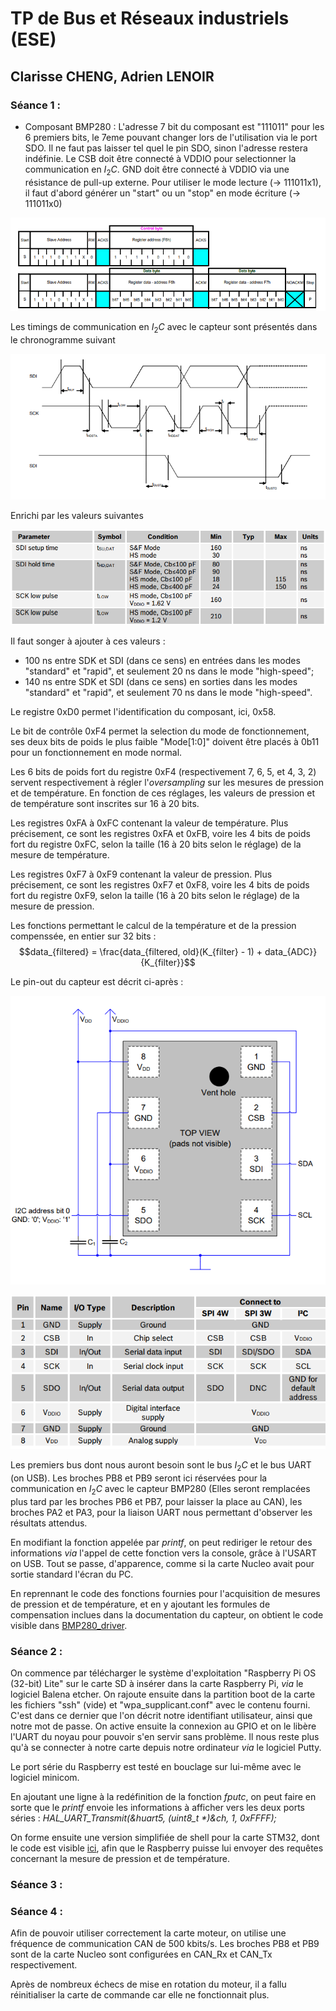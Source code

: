 # TP de Bus et Réseaux industriels (ESE)
## Clarisse CHENG, Adrien LENOIR

### Séance 1 :

* Composant BMP280 :
L'adresse 7 bit du composant est "111011" pour les 6 premiers bits, le 7eme pouvant changer lors de l'utilisation via le port SDO. Il ne faut pas laisser tel quel le pin SDO, sinon l'adresse restera indéfinie. Le CSB doit être connecté à VDDIO pour selectionner la communication en $I_2C$. GND doit être connecté à VDDIO via une résistance de pull-up externe. Pour utiliser le mode lecture (-> 111011x1), il faut d'abord générer un "start" ou un "stop" en mode écriture (-> 111011x0)

![img](Communication_I2C.png)

Les timings de communication en $I_2C$ avec le capteur sont présentés dans le chronogramme suivant

![img](Communication_I2C_diagram.png)

Enrichi par les valeurs suivantes

![img](Communication_I2C_timings.png)

Il faut songer à ajouter à ces valeurs :
* 100 ns entre SDK et SDI (dans ce sens) en entrées dans les modes "standard" et "rapid", et seulement 20 ns dans le mode "high-speed";
* 140 ns entre SDK et SDI (dans ce sens) en sorties dans les modes "standard" et "rapid", et seulement 70 ns dans le mode "high-speed".

Le registre 0xD0 permet l'identification du composant, ici, 0x58.

Le bit de contrôle 0xF4 permet la selection du mode de fonctionnement, ses deux bits de poids le plus faible "Mode[1:0]" doivent être placés à 0b11 pour un fonctionnement en mode normal.

Les 6 bits de poids fort du registre 0xF4 (respectivement 7, 6, 5, et 4, 3, 2) servent respectivement à régler l'*oversampling* sur les mesures de pression et de température. En fonction de ces réglages, les valeurs de pression et de température sont inscrites sur 16 à 20 bits.

Les registres 0xFA à 0xFC contenant la valeur de température. Plus précisement, ce sont les registres 0xFA et 0xFB, voire les 4 bits de poids fort du registre 0xFC, selon la taille (16 à 20 bits selon le réglage) de la mesure de température.

Les registres 0xF7 à 0xF9 contenant la valeur de pression. Plus précisement, ce sont les registres 0xF7 et 0xF8, voire les 4 bits de poids fort du registre 0xF9, selon la taille (16 à 20 bits selon le réglage) de la mesure de pression.

Les fonctions permettant le calcul de la température et de la pression compenssée, en entier sur 32 bits :
$$data_{filtered} = \frac{data_{filtered, old}(K_{filter} - 1) + data_{ADC}}{K_{filter}}$$

Le pin-out du capteur est décrit ci-après :

![img](Communication_I2C_connexion.png)

![img](Communication_I2C_connexion_tab.png)

Les premiers bus dont nous auront besoin sont le bus $I_2C$ et le bus UART (on USB). Les broches PB8 et PB9 seront ici réservées pour la communication en $I_2C$ avec le capteur BMP280 (Elles seront remplacées plus tard par les broches PB6 et PB7, pour laisser la place au CAN), les broches PA2 et PA3, pour la liaison UART nous permettant d'observer les résultats attendus.

En modifiant la fonction appelée par *printf*, on peut rediriger le retour des informations *via* l'appel de cette fonction vers la console, grâce à l'USART on USB. Tout se passe, d'apparence, comme si la carte Nucleo avait pour sortie standard l'écran du PC.

En reprennant le code des fonctions fournies pour l'acquisition de mesures de pression et de température, et en y ajoutant les formules de compensation inclues dans la documentation du capteur, on obtient le code visible dans [BMP280_driver](BMP280_driver).

### Séance 2 :

On commence par télécharger le système d'exploitation "Raspberry Pi OS (32-bit) Lite" sur le carte SD à insérer dans la carte Raspberry Pi, *via* le logiciel Balena etcher. On rajoute ensuite dans la partition boot de la carte les fichiers "ssh" (vide) et "wpa_supplicant.conf" avec le contenu fourni. C'est dans ce dernier que l'on décrit notre identifiant utilisateur, ainsi que notre mot de passe. On active ensuite la connexion au GPIO et on le libère l'UART du noyau pour pouvoir s'en servir sans problème. Il nous reste plus qu'à se connecter à notre carte depuis notre ordinateur *via* le logiciel Putty.

Le port série du Raspberry est testé en bouclage sur lui-même avec le logiciel minicom.

En ajoutant une ligne à la redéfinition de la fonction *fputc*, on peut faire en sorte que le *printf* envoie les informations à afficher vers les deux ports séries :
*HAL_UART_Transmit(&huart5, (uint8_t \*)&ch, 1, 0xFFFF);*

On forme ensuite une version simplifiée de shell pour la carte STM32, dont le code est visible [ici](stm32f4xx_it_partiel.c), afin que le Raspberry puisse lui envoyer des requêtes concernant la mesure de pression et de température.

### Séance 3 :

### Séance 4 :
Afin de pouvoir utiliser correctement la carte moteur, on utilise une fréquence de communication CAN de 500 kbits/s.
Les broches PB8 et PB9 sont de la carte Nucleo sont configurées en CAN_Rx et CAN_Tx respectivement.

Après de nombreux échecs de mise en rotation du moteur, il a fallu réinitialiser la carte de commande car elle ne fonctionnait plus.
